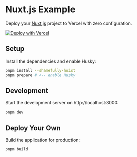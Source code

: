 # Nuxt.js Example

Deploy your [Nuxt.js](https://nuxtjs.org) project to Vercel with zero configuration.

[![Deploy with Vercel](https://vercel.com/button)](https://vercel.com/new/clone?repository-url=https://github.com/Chia1104/nuxtjs-example)

## Setup

Install the dependencies and enable Husky:

```bash
pnpm install --shamefully-hoist
pnpm prepare # <-- enable Husky
```

## Development

Start the development server on http://localhost:3000:

```bash
pnpm dev
```

## Deploy Your Own

Build the application for production:

```bash
pnpm build
```